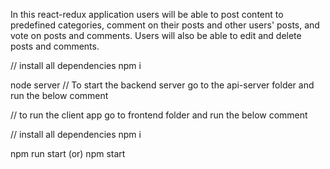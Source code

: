 In this react-redux application users will be able to post content to predefined categories, comment on their posts and other users' posts,
and vote on posts and comments. Users will also be able to edit and delete posts and comments.



// install all dependencies 
npm i

node server
// To start the backend server go to the api-server folder and run the below comment


// to run the client app go to frontend folder and run the below comment

// install all dependencies 
npm i

npm run start (or) npm start
